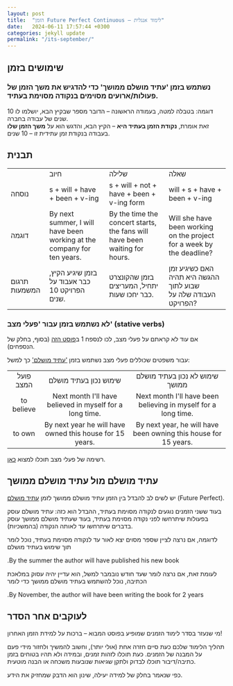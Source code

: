 ```yaml
---
layout: post
title:  "הזמן Future Perfect Continuous – לימוד אנגלית"
date:   2024-06-11 17:57:44 +0300
categories: jekyll update
permalink: "/its-september/"
---
```


<h2>שימושים בזמן</h2>

<h3>נשתמש בזמן 'עתיד מושלם ממושך' כדי להדגיש את משך הזמן של פעולות/ארועים מסוימים בנקודה מסוימת בעתיד.</h3>

<p>דוגמה: בטבלה למטה, בעמודה הראשונה – הדובר מספר שבקיץ הבא, יושלמו לו 10 שנים של עבודה בחברה.<br>זאת אומרת, <strong>נקודת הזמן בעתיד היא</strong> – הקיץ הבא, והדגש הוא על <strong>משך הזמן שלו</strong> בעבודה בנקודת זמן עתידית זו – 10 שנים.</p>

<h2>תבנית</h2>

<div class="table-responsive">
<table class="table text-center">
  <tbody>
    <tr>
      <td></td>
      <td>חיוב</td>
      <td>שלילה</td>
      <td>שאלה</td>
    </tr>
    <tr>
      <td>נוסחה</td>
      <td>s + will + have + been + v-ing </td>
      <td>s + will + not + have + been + v-ing form</td>
      <td>will + s + have + been + v-ing</td>
    </tr>
    <tr>
      <td>דוגמה</td>
      <td>By next summer, I will have been working at the company for ten years.</td>
      <td>By the time the concert starts, the fans will have been waiting for hours.</td>
      <td>Will she have been working on the project for a week by the deadline?</td>
    </tr>
    <tr>
      <td>תרגום המשמעות</td>
      <td>בזמן שיגיע הקיץ, כבר אעבוד על הפרויקט 10 שנים.</td>
      <td>בזמן שהקונצרט יתחיל, המעריצים כבר יחכו שעות.</td>
      <td>האם כשיגיע זמן ההגשה היא תהיה שבוע לתוך העבודה שלה על הפרויקט?</td>
    </tr>
  </tbody>
</table>
</div>

<h3>לא נשתמש בזמן עבור 'פעלי מצב' (stative verbs)</h3>

<p>אם עוד לא קראתם על פעלי מצב, לכו לנספח 1 ב<a href="/verbs/">פוסט הזה</a> (בסוף, בחלק של הנספחים).</p>

<p>
עבור משפטים שכוללים פעלי מצב נשתמש בזמן
<a href="/future-perfect/">'עתיד מושלם'</a>
כך למשל:
</p>

<div class="table-responsive">
<table class="table text-center">
  <tbody>
    <tr>
      <td style="text-align: center;">פועל המצב</td>
      <td style="text-align: center;">שימוש נכון בעתיד מושלם</td>
      <td style="text-align: center;">שימוש לא נכון בעתיד מושלם ממושך</td>
    </tr>
    <tr>
      <td style="text-align: center;">to believe</td>
      <td style="text-align: center;">Next month I'll have believed in myself for a long time.</td>
      <td style="text-align: center;">Next month I'll have been believing in myself for a long time.</td>
    </tr>
    <tr>
      <td style="text-align: center;">to own</td>
      <td style="text-align: center;">By next year he will have owned this house for 15 years.</td>
      <td style="text-align: center;">By next year, he will have been owning this house for 15 years.</td>
    </tr>
  </tbody>
</table>
</div>

<p>רשימה של פעלי מצב תוכלו למצוא <a href="https://www.perfect-english-grammar.com/stative-verbs/">כאן</a>.</p>

<h2>עתיד מושלם מול עתיד מושלם ממושך</h2>

<p>יש לשים לב להבדל בין הזמן עתיד מושלם ממושך לזמן <a href="/future-perfect/">עתיד מושלם</a> (Future Perfect).</p>

<p>בעוד ששני הזמנים נוגעים לנקודה מסוימת בעתיד, ההבדל הוא כזה: עתיד מושלם עוסק בפעולות שיתרחשו לפני נקודה מסוימת בעתיד, בעוד שעתיד מושלם ממושך עוסק בדברים שיתרחשו עד לאותה הנקודה (בהמשכיות).</p>

<p>לדוגמה, אם נרצה לציין שספר מסוים יצא לאור עד לנקודה מסוימת בעתיד, נוכל לומר תוך שימוש בעתיד מושלם</p>

<p class="text-center">.By the summer the author will have published his new book</p>

<p>לעומת זאת, אם נרצה לומר שעד חודש נובמבר למשל, הוא עדיין יהיה עסוק במלאכת הכתיבה, נוכל להשתמש בעתיד מושלם ממושך כדי לומר</p>

<p class="text-center">.By November, the author will have been writing the book for 2 years</p>

<h2>לעוקבים אחר הסדר</h2>

<p>מי שנעזר בסדר לימוד הזמנים שמופיע בפוסט המבוא – ברכות על למידת הזמן האחרון!</p>

<p>תהליך הלימוד שלכם כעת סיים חזרה אחת (אולי יותר), וחשוב להמשיך ולחזור מידי פעם
על המבנה של הזמנים. כעת תוכלו לזהות זמנים, ובמידה ולא תהיו בטוחים בזמן כתיבה/דיבור תוכלו לבדוק ולתקן שגיאות שנובעות משכחה או הבנה מוטעית.</p>

<p>כפי שנאמר בחלק של למידה יעילה, שינון הוא הדבק שמחזיק את הידע.</p>
